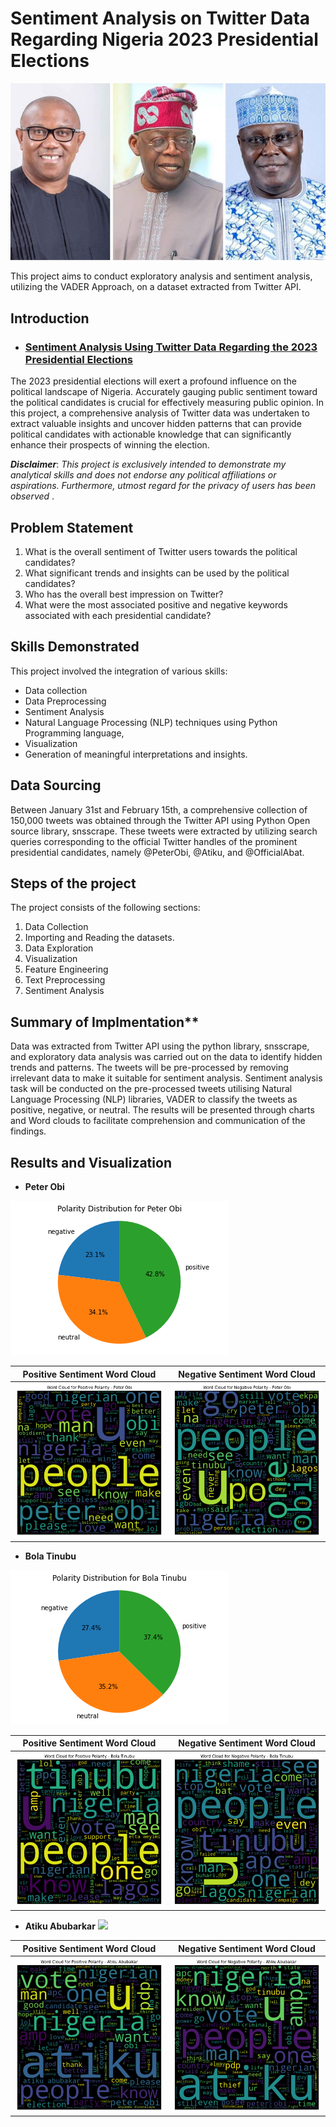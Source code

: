 # Sentiment Analysis on Twitter Data Regarding Nigeria 2023 Presidential Elections
![](elections.jpg)


This project aims to conduct exploratory analysis and sentiment analysis, utilizing the VADER Approach, on a  dataset extracted from Twitter API.

## Introduction

* ### **[Sentiment Analysis Using Twitter Data Regarding the 2023 Presidential Elections](https://github.com/ObaroJoseph/Data-Science-Projects/blob/main/Sentiment_Analysis_Nigeria_2023_Elections.ipynb)**

The 2023 presidential elections will exert a profound influence on the political landscape of Nigeria. Accurately gauging public sentiment toward the political candidates is crucial for effectively measuring public opinion. In this project, a comprehensive analysis of Twitter data was undertaken to extract valuable insights and uncover hidden patterns that can provide political candidates with actionable knowledge that can significantly enhance their prospects of winning the election.


**_Disclaimer_**: _This project is exclusively intended to demonstrate my analytical skills and does not endorse any political affiliations or aspirations. Furthermore, utmost regard for the privacy of users has been observed_
.

## Problem Statement
1. What is the overall sentiment of Twitter users towards the political candidates?
2.  What significant trends and insights can be used by the political candidates?
3.  Who has the overall best impression on Twitter?
4.  What were the most associated positive and negative keywords associated with each presidential candidate?



## Skills Demonstrated 

This project involved the integration of various skills:
- Data collection
- Data Preprocessing
- Sentiment Analysis
- Natural Language Processing (NLP) techniques using Python Programming language, 
- Visualization
- Generation of meaningful interpretations and insights.

## Data Sourcing 
Between January 31st and February 15th, a comprehensive collection of 150,000 tweets was obtained through the Twitter API using Python Open source library, snsscrape. These tweets were extracted by utilizing search queries corresponding to the official Twitter handles of the prominent presidential candidates, namely @PeterObi, @Atiku, and @OfficialAbat.


## Steps of the project

The project consists of the following sections:

1. Data Collection
2. Importing and Reading the datasets.
3. Data Exploration
4. Visualization
5. Feature Engineering
6. Text Preprocessing
7. Sentiment Analysis

## Summary of  Implmentation**

Data was extracted from Twitter API using the python library, snsscrape, and exploratory data analysis was  carried out on the data to identify hidden trends and patterns. The tweets will be pre-processed by removing irrelevant data to make it suitable for sentiment analysis.
Sentiment analysis task will be conducted on the pre-processed tweets utilising Natural Language Processing (NLP) libraries, VADER  to classify the tweets as positive, negative, or neutral. The results will be presented through charts and Word clouds to facilitate comprehension and communication of the findings.

## Results and Visualization


- **Peter Obi**

 ![](Polarity_distribution_peter_obi.png)
 
 
 
 Positive Sentiment Word Cloud             |    Negative Sentiment Word Cloud
:-----------------------------------------:|:----------------------------------------------: 
   ![](positive_word_cloud_Peter_Obi.png)  |   ![](negative_word_cloud_Peter_Obi.png)             



- **Bola Tinubu**

![](Polarity_distribution_Bola_Tinubu.png)


 
 Positive Sentiment Word Cloud              |    Negative Sentiment Word Cloud
:------------------------------------------:|:----------------------------------------------: 
   ![](positive_word_cloud_Bola_Tinubu.png) |   ![](negative_word_cloud_Bola_Tinubu.png)             



- **Atiku Abubarkar**
![](Polarity_distribution_Atiku_Abubakar)


 Positive Sentiment Word Cloud                 |    Negative Sentiment Word Cloud
:---------------------------------------------:|:----------------------------------------------: 
   ![](positive_word_cloud_Atiku_Abubakar.png) |   ![](negative_word_cloud_Atiku_Abubakar.png) 
   
   
   
   
   
   
   
   
   
   
   
   
   
   
   
   
   
   
   
   
   
   
   
   
   
   
   
   
   
   
   











